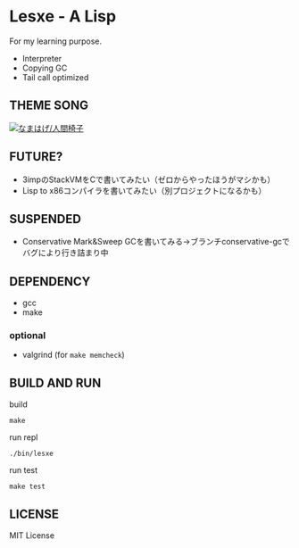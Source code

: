 # Lesxe - A Lisp

For my learning purpose.

- Interpreter
- Copying GC
- Tail call optimized

## THEME SONG

[![なまはげ/人間椅子](http://img.youtube.com/vi/CLoUY1kA4ZY/0.jpg)](http://www.youtube.com/watch?v=CLoUY1kA4ZY "")

## FUTURE?

- 3impのStackVMをCで書いてみたい（ゼロからやったほうがマシかも）
- Lisp to x86コンパイラを書いてみたい（別プロジェクトになるかも）

## SUSPENDED

- Conservative Mark&Sweep GCを書いてみる→ブランチconservative-gcでバグにより行き詰まり中

## DEPENDENCY

- gcc
- make

### optional

- valgrind (for `make memcheck`)

## BUILD AND RUN

build

```
make
```

run repl

```
./bin/lesxe
```

run test

```
make test
```

## LICENSE

MIT License

